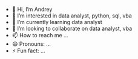- 👋 Hi, I’m Andrey
- 👀 I’m interested in data analyst, python, sql, vba
- 🌱 I’m currently learning data analyst
- 💞️ I’m looking to collaborate on data analyst, vba
- 📫 How to reach me ...
- 😄 Pronouns: ...
- ⚡ Fun fact: ...

<!---
Ya194287/Ya194287 is a ✨ special ✨ repository because its `README.md` (this file) appears on your GitHub profile.
You can click the Preview link to take a look at your changes.
--->
